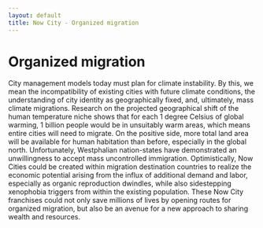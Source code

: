 ```yaml
---
layout: default
title: Now City - Organized migration
---
```


# Organized migration

City management models today must plan for climate instability. By this, we mean the incompatibility of existing cities with future climate conditions, the understanding of city identity as geographically fixed, and, ultimately, mass climate migrations. Research on the projected geographical shift of the human temperature niche shows that for each 1 degree Celsius of global warming, 1 billion people would be in unsuitably warm areas, which means entire cities will need to migrate. On the positive side, more total land area will be available for human habitation than before, especially in the global north. Unfortunately, Westphalian nation-states have demonstrated an unwillingness to accept mass uncontrolled immigration. Optimistically, Now Cities could be created within migration destination countries to realize the economic potential arising from the influx of additional demand and labor, especially as organic reproduction dwindles, while also sidestepping xenophobia triggers from within the existing population. These Now City franchises could not only save millions of lives by opening routes for organized migration, but also be an avenue for a new approach to sharing wealth and resources.